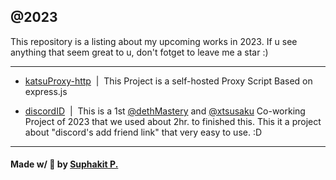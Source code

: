 ## @2023

This repository is a listing about my upcoming works in 2023. If u see anything that seem great to u, don't fotget to leave me a star :)

<hr />

 - [katsuProxy-http](https://github.com/dethMastery/katsuProxy-http)&nbsp;&nbsp;|&nbsp;&nbsp;This Project is a self-hosted Proxy Script Based on express.js

 - [discordID](https://did.000198.xyz)&nbsp;&nbsp;|&nbsp;&nbsp;This is a 1st [@dethMastery](https://github.com/dethmastery) and [@xtsusaku](https://github.com/xtsusaku) Co-working Project of 2023 that we used about 2hr. to finished this. This it a project about "discord's add friend link" that very easy to use. :D

<hr />

#### Made w/ 🤍 by [Suphakit P.](https://suphakit.net/)